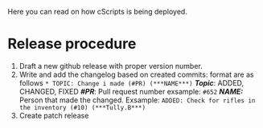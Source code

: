 Here you can read on how cScripts is being deployed. 

# Release procedure
1. Draft a new github release with proper version number.
1. Write and add the changelog based on created commits: format are as follows
   ```* TOPIC: Change i made (#PR) (***NAME***)```
   ***Topic***: ADDED, CHANGED, FIXED
   ***#PR***: Pull request number exsample: `#652`
   ***NAME:*** Person that made the changed.
   Exsample: ```ADDED: Check for rifles in the inventory (#10) (***Tully.B***)```
1. Create patch release